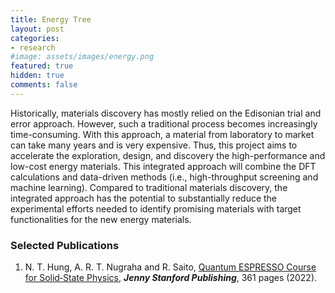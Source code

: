 ```yaml
---
title: Energy Tree
layout: post
categories:
- research
#image: assets/images/energy.png
featured: true
hidden: true
comments: false
---
```


Historically, materials discovery has mostly relied on the Edisonian trial and error approach. However, such a traditional process becomes increasingly time-consuming. With this approach, a material from laboratory to market can take many years and is very expensive. Thus, this project aims to accelerate the exploration, design, and discovery the high-performance and low-cost energy materials. This integrated approach will combine the DFT calculations and data-driven methods (i.e., high-throughput screening and machine learning). Compared to traditional materials discovery, the integrated approach has the potential to substantially reduce the experimental efforts needed to identify promising materials with target functionalities for the new energy materials.

### Selected Publications
1. N. T. Hung, A. R. T. Nugraha and R. Saito, [Quantum ESPRESSO Course for Solid‑State Physics](https://www.jennystanford.com/9789814968379/quantum-espresso-course-for-solid-state-physics/), ***Jenny Stanford Publishing***, 361 pages (2022).

